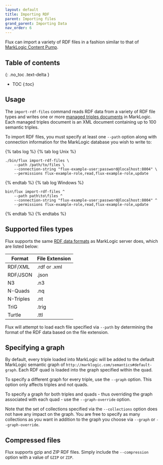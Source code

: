 ```yaml
---
layout: default
title: Importing RDF
parent: Importing files
grand_parent: Importing Data
nav_order: 6
---
```


Flux can import a variety of RDF files in a fashion similar to that of 
[MarkLogic Content Pump](https://docs.marklogic.com/11.0/guide/mlcp-guide/en/importing-content-into-marklogic-server/loading-triples.html).

## Table of contents
{: .no_toc .text-delta }

- TOC
{:toc}

## Usage

The `import-rdf-files` command reads RDF data from a variety of RDF file types and writes one or more 
[managed triples documents](https://docs.marklogic.com/guide/semantics/loading) in MarkLogic. 
Each managed triples document is an XML document containing up to 100 semantic triples. 

To import RDF files, you must specify at least one `--path` option along with connection information for the MarkLogic 
database you wish to write to:

{% tabs log %}
{% tab log Unix %}
```
./bin/flux import-rdf-files \
    --path /path/to/files \
    --connection-string "flux-example-user:password@localhost:8004" \
    --permissions flux-example-role,read,flux-example-role,update
```
{% endtab %}
{% tab log Windows %}
```
bin\flux import-rdf-files ^
    --path path\to\files ^
    --connection-string "flux-example-user:password@localhost:8004" ^
    --permissions flux-example-role,read,flux-example-role,update
```
{% endtab %}
{% endtabs %}


## Supported files types

Flux supports the same [RDF data formats](https://docs.marklogic.com/guide/semantics/loading#id_70682) as
MarkLogic server does, which are listed below:

| Format  | File Extension | 
|---------|----------------|
| RDF/XML | .rdf or .xml |
| RDF/JSON | .json |
| N3 | .n3 | 
| N-Quads | .nq |
| N-Triples | .nt |
| TriG | .trig | 
| Turtle | .ttl |

Flux will attempt to load each file specified via `--path` by determining the format of the RDF data based on the 
file extension.

## Specifying a graph

By default, every triple loaded into MarkLogic will be added to the default MarkLogic semantic graph of 
`http://marklogic.com/semantics#default-graph`. Each RDF quad is loaded into the graph specified within the quad.

To specify a different graph for every triple, use the `--graph` option. This option only affects triples and not quads. 

To specify a graph for both triples and quads - thus overriding the graph associated with each quad - use the 
`--graph-override` option. 

Note that the set of collections specified via the `--collections` option does not have any impact on the graph. You 
are free to specify as many collections as you want in addition to the graph you choose via `--graph` or 
`--graph-override`. 

## Compressed files

Flux supports gzip and ZIP RDF files. Simply include the `--compression` option with a value of `GZIP` or `ZIP`. 
